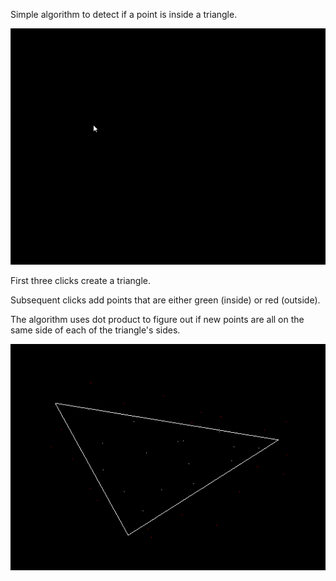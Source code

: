 Simple algorithm to detect if a point is inside a triangle.

![points inside or outside of a triangle](https://github.com/RaduHaulica/Point-inside-triangle/blob/08b7852d9c64d2abf57f218e313263121c56afb9/inside%20triangle/media/inside%20triangle%20main.gif)

First three clicks create a triangle.

Subsequent clicks add points that are either green (inside) or red (outside).

The algorithm uses dot product to figure out if new points are all on the same side of each of the triangle's sides.

![points inside or outside of a triangle](https://github.com/RaduHaulica/Point-inside-triangle/blob/08b7852d9c64d2abf57f218e313263121c56afb9/inside%20triangle/media/inside%20triangle.png)
